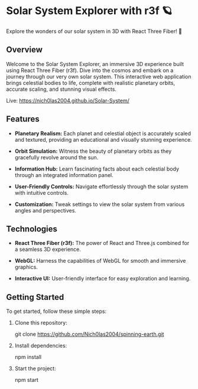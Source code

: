 # Solar System Explorer with r3f 🪐

Explore the wonders of our solar system in 3D with React Three Fiber! 🚀

## Overview

Welcome to the Solar System Explorer, an immersive 3D experience built using React Three Fiber (r3f). Dive into the cosmos and embark on a journey through our very own solar system. This interactive web application brings celestial bodies to life, complete with realistic planetary orbits, accurate scaling, and stunning visual effects.

Live: https://nich0las2004.github.io/Solar-System/

## Features

- **Planetary Realism:** Each planet and celestial object is accurately scaled and textured, providing an educational and visually stunning experience.

- **Orbit Simulation:** Witness the beauty of planetary orbits as they gracefully revolve around the sun.

- **Information Hub:** Learn fascinating facts about each celestial body through an integrated information panel.

- **User-Friendly Controls:** Navigate effortlessly through the solar system with intuitive controls.

- **Customization:** Tweak settings to view the solar system from various angles and perspectives.

## Technologies

- **React Three Fiber (r3f):** The power of React and Three.js combined for a seamless 3D experience.

- **WebGL:** Harness the capabilities of WebGL for smooth and immersive graphics.

- **Interactive UI:** User-friendly interface for easy exploration and learning.

## Getting Started

To get started, follow these simple steps:

1. Clone this repository:

   git clone https://github.com/Nich0las2004/spinning-earth.git

2. Install dependencies:

    npm install

3. Start the project:

    npm start
